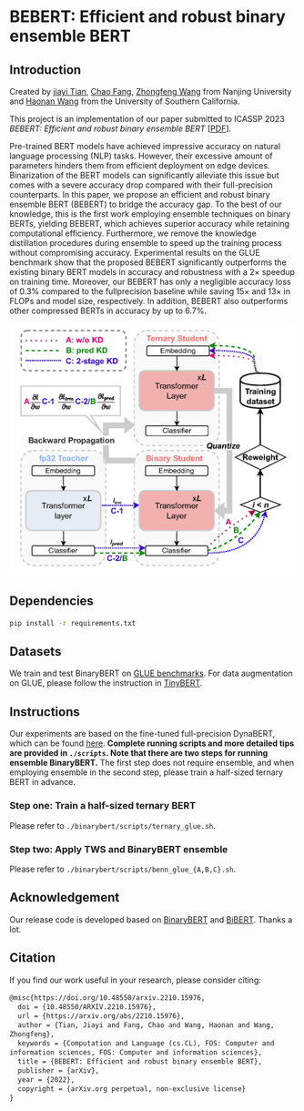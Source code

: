# BEBERT: Efficient and robust binary ensemble BERT

## Introduction

Created by [jiayi Tian](https://ttttttris.github.io/), [Chao Fang](https://0-scholar-google-com.brum.beds.ac.uk/citations?hl=zh-CN&user=3wg-QTgAAAAJ), [Zhongfeng Wang](https://0-scholar-google-com.brum.beds.ac.uk/citations?user=faC-qekAAAAJ&hl=zh-CN) from Nanjing University and [Haonan Wang](https://0-scholar-google-com.brum.beds.ac.uk/citations?user=AQuXJEkAAAAJ&hl=zh-CN) from the University of Southern California.

This project is an implementation of our paper submitted to ICASSP 2023 *BEBERT: Efficient and robust binary ensemble BERT* [[PDF](http://arxiv.org/abs/2210.15976)].

Pre-trained BERT models have achieved impressive accuracy on natural language processing (NLP) tasks. However, their excessive amount of parameters hinders them from efficient deployment on edge devices. Binarization of the BERT models can significantly alleviate this issue but comes with a severe accuracy drop compared with their full-precision counterparts. In this paper, we propose an efficient and robust binary ensemble BERT (BEBERT) to bridge the accuracy gap. To the best of our knowledge, this is the first work employing ensemble techniques on binary BERTs, yielding BEBERT, which achieves superior accuracy while retaining computational efficiency. Furthermore, we remove the knowledge distillation procedures during ensemble to speed up the training process without compromising accuracy. Experimental results on the GLUE benchmark show that the proposed BEBERT significantly outperforms the existing binary BERT models in accuracy and robustness with a 2× speedup on training time. Moreover, our BEBERT has only a negligible accuracy loss of 0.3% compared to the fullprecision baseline while saving 15× and 13× in FLOPs and model size, respectively. In addition, BEBERT also outperforms other compressed BERTs in accuracy by up to 6.7%.

<img src="./assets/BEBERT_fig1.png" alt="model architecture" style="zoom:50%;" />

## Dependencies
```bash
pip install -r requirements.txt
```

## Datasets

We train and test BinaryBERT on [GLUE benchmarks](https://github.com/nyu-mll/GLUE-baselines). For data augmentation on GLUE, please follow the instruction in [TinyBERT](https://github.com/huawei-noah/Pretrained-Language-Model/tree/master/TinyBERT).

## Instructions

Our experiments are based on the fine-tuned full-precision DynaBERT, which can be found [here](https://drive.google.com/file/d/1pYApaDcse5QIB6lZagWO0uElAavFazpA/view?usp=sharing). **Complete running scripts and more detailed tips are provided in `./scripts`. Note that there are two steps for running ensemble BinaryBERT.** The first step does not require ensemble, and when employing ensemble in the second step, please train a half-sized ternary BERT in advance.

### Step one: Train a half-sized ternary BERT

Please refer to `./binarybert/scripts/ternary_glue.sh`.

### Step two: Apply TWS and BinaryBERT ensemble
Please refer to `./binarybert/scripts/benn_glue_{A,B,C}.sh`. 

## Acknowledgement

Our release code is developed based on [BinaryBERT](https://github.com/huawei-noah/Pretrained-Language-Model/tree/master/BinaryBERT) and [BiBERT](https://github.com/htqin/BiBERT). Thanks a lot.

## Citation

If you find our work useful in your research, please consider citing:

```shell
@misc{https://doi.org/10.48550/arxiv.2210.15976,
  doi = {10.48550/ARXIV.2210.15976},
  url = {https://arxiv.org/abs/2210.15976},
  author = {Tian, Jiayi and Fang, Chao and Wang, Haonan and Wang, Zhongfeng},
  keywords = {Computation and Language (cs.CL), FOS: Computer and information sciences, FOS: Computer and information sciences},
  title = {BEBERT: Efficient and robust binary ensemble BERT},
  publisher = {arXiv},
  year = {2022},
  copyright = {arXiv.org perpetual, non-exclusive license}
}
```
